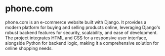 # phone.com
phone.com is an e-commerce website built with Django. It provides a modern platform for buying and selling products online, leveraging Django's robust backend features for security, scalability, and ease of development. The project integrates HTML and CSS for a responsive user interface, alongside Python for backend logic, making it a comprehensive solution for online shopping needs.
